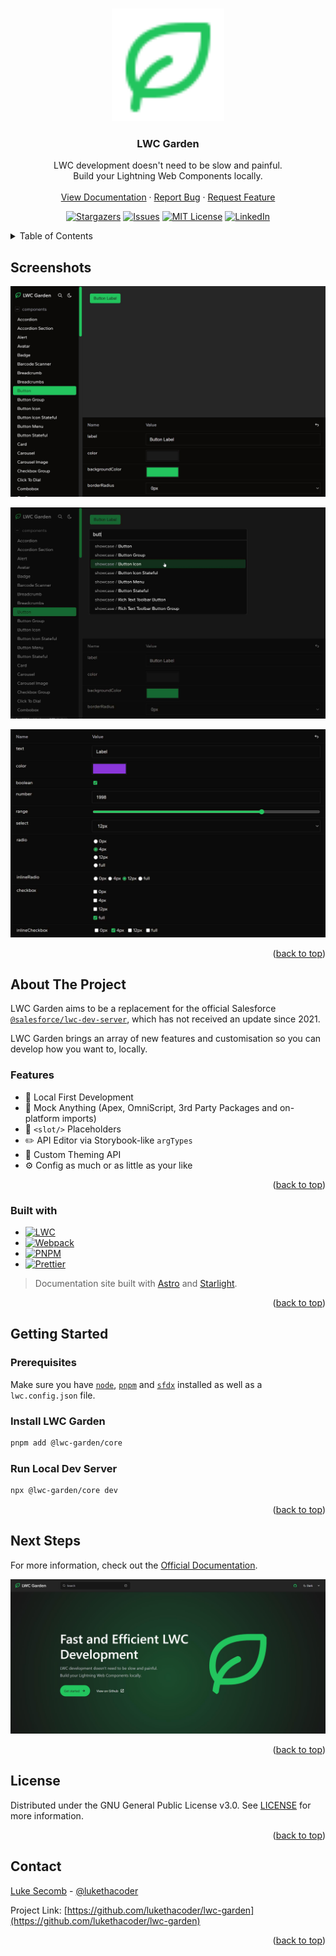 <a name="readme-top"></a>

<!-- PROJECT LOGO -->
<br />
<div align="center">
  <a href="https://github.com/lukethacoder/lwc-garden">
    <img width="180" src="./docs/icon.svg" alt="LWC Garden logo">
  </a>

<h3 align="center">LWC Garden</h3>
  <p align="center">
    LWC development doesn't need to be slow and painful.
    <br />
    Build your Lightning Web Components locally.
    <br />
    <br />
    <a href="https://lwc.garden">View Documentation</a>
    ·
    <a href="https://github.com/lukethacoder/lwc-garden/issues">Report Bug</a>
    ·
    <a href="https://github.com/lukethacoder/lwc-garden/issues">Request Feature</a>
  </p>
  
  <!-- PROJECT SHIELDS -->
  [![Stargazers][stars-shield]][stars-url]
  [![Issues][issues-shield]][issues-url]
  [![MIT License][license-shield]][license-url]
  [![LinkedIn][linkedin-shield]][linkedin-url]
</div>

<!-- TABLE OF CONTENTS -->
<details>
  <summary>Table of Contents</summary>
  <ol>
    <li><a href="#screenshots">Screenshots</a></li>
    <li>
      <a href="#about-the-project">About The Project</a>
      <ul>
        <li><a href="#features">Features</a></li>
        <li><a href="#built-with">Built with</a></li>
      </ul>
    </li>
    <li>
      <a href="#getting-started">Getting Started</a>
      <ul>
        <li><a href="#prerequisites">Prerequisites</a></li>
        <li><a href="#install-lwc-garden">Install LWC Garden</a></li>
        <li><a href="#run-local-dev-server">Run Local Dev Server</a></li>
      </ul>
    </li>
    <li><a href="#next-steps">Next Steps</a></li>
    <li><a href="#license">License</a></li>
    <li><a href="#contact">Contact</a></li>
  </ol>
</details>

<!-- SCREENSHOTS -->

## Screenshots

![product-screenshot]

![product-screenshot-2]

![product-screenshot-3]

<p align="right">(<a href="#readme-top">back to top</a>)</p>

<!-- ABOUT THE PROJECT -->

## About The Project

LWC Garden aims to be a replacement for the official Salesforce [`@salesforce/lwc-dev-server`](https://www.npmjs.com/package/@salesforce/lwc-dev-server), which has not received an update since 2021.

LWC Garden brings an array of new features and customisation so you can develop how you want to, locally.

### Features

- 🚀 Local First Development
- 🧪 Mock Anything (Apex, OmniScript, 3rd Party Packages and on-platform imports)
- 🥧 `<slot/>` Placeholders
- ✏️ API Editor via Storybook-like `argTypes`
- 💅 Custom Theming API
- ⚙️ Config as much or as little as your like

<p align="right">(<a href="#readme-top">back to top</a>)</p>

### Built with

- [![LWC][lwc]][lwc-url]
- [![Webpack][webpack]][webpack-url]
- [![PNPM][pnpm]][pnpm-url]
- [![Prettier][prettier]][prettier-url]

> Documentation site built with [Astro](https://astro.build/) and [Starlight](https://starlight.astro.build/).

<p align="right">(<a href="#readme-top">back to top</a>)</p>

<!-- GETTING STARTED -->

## Getting Started

### Prerequisites

Make sure you have [`node`](https://nodejs.org/en), [`pnpm`](https://pnpm.io/) and [`sfdx`](https://developer.salesforce.com/tools/salesforcecli) installed as well as a `lwc.config.json` file.

### Install LWC Garden

```bash
pnpm add @lwc-garden/core
```

### Run Local Dev Server

```bash
npx @lwc-garden/core dev
```

<p align="right">(<a href="#readme-top">back to top</a>)</p>

## Next Steps

For more information, check out the [Official Documentation](https://lwc.garden).

![docs-screenshot]

<p align="right">(<a href="#readme-top">back to top</a>)</p>

<!-- LICENSE -->

## License

Distributed under the GNU General Public License v3.0. See [LICENSE](https://github.com/lukethacoder/lwc-garden/blob/main/LICENSE) for more information.

<p align="right">(<a href="#readme-top">back to top</a>)</p>

<!-- CONTACT -->

## Contact

[Luke Secomb]([license-url]) - [@lukethacoder](https://github.com/lukethacoder)

Project Link: [https://github.com/lukethacoder/lwc-garden](https://github.com/lukethacoder/lwc-garden)

<p align="right">(<a href="#readme-top">back to top</a>)</p>

<!-- MARKDOWN LINKS & IMAGES -->
<!-- https://www.markdownguide.org/basic-syntax/#reference-style-links -->

[forks-shield]: https://img.shields.io/github/forks/lukethacoder/lwc-garden.svg?style=for-the-badge
[forks-url]: https://github.com/lukethacoder/lwc-garden/network/members
[stars-shield]: https://img.shields.io/github/stars/lukethacoder/lwc-garden.svg?style=for-the-badge
[stars-url]: https://github.com/lukethacoder/lwc-garden/stargazers
[issues-shield]: https://img.shields.io/github/issues/lukethacoder/lwc-garden.svg?style=for-the-badge
[issues-url]: https://github.com/lukethacoder/lwc-garden/issues
[license-shield]: https://img.shields.io/github/license/lukethacoder/lwc-garden.svg?style=for-the-badge
[license-url]: https://github.com/lukethacoder/lwc-garden/blob/main/LICENSE
[linkedin-shield]: https://img.shields.io/badge/-LinkedIn-black.svg?style=for-the-badge&logo=linkedin&colorB=555
[linkedin-url]: https://www.linkedin.com/in/luke-secomb/
[product-screenshot]: docs/screenshot.jpg
[product-screenshot-2]: docs/screenshot-2.jpg
[product-screenshot-3]: docs/screenshot-3.jpg
[docs-screenshot]: docs/screenshot-docs.jpg
[lwc]: https://img.shields.io/badge/lwc-009ddb?style=for-the-badge&logo=salesforce&logoColor=white
[lwc-url]: https://lwc.dev
[prettier]: https://img.shields.io/badge/Prettier-1a2b34?style=for-the-badge&logo=prettier&logoColor=white
[prettier-url]: https://prettier.io/
[pnpm]: https://img.shields.io/badge/pnpm-4e4e4e?style=for-the-badge&logo=pnpm
[pnpm-url]: https://pnpm.io/
[webpack]: https://img.shields.io/badge/webpack-6ea6c1?style=for-the-badge&logo=webpack
[webpack-url]: https://webpack.js.org/
